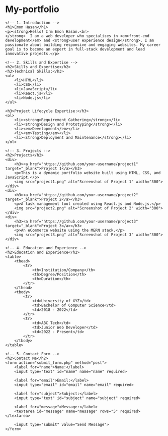 # My-portfolio
<!DOCTYPE html>
<html lang="en">
<head>
    <meta charset="UTF-8">
    <meta name="viewport" content="width=device-width, initial-scale=1.0">
    <title>Emon Hasan - Portfolio</title>
</head>
<body>

    <!-- 1. Introduction -->
    <h1>Emon Hasan</h1>
    <p><strong>Hello! I'm Emon Hasan.<br>
    </strong>  I am a web developer who specializes in <em>front-end development</em> and <strong>user experience design</strong>. I am passionate about building responsive and engaging websites. My career goal is to become an expert in full-stack development and lead innovative projects.</p>

    <!-- 2. Skills and Expertise -->
    <h2>Skills and Expertise</h2>
    <h3>Technical Skills:</h3>
    <ul>
        <li>HTML</li>
        <li>CSS</li>
        <li>JavaScript</li>
        <li>React.js</li>
        <li>Node.js</li>
    </ul>

    <h3>Project Lifecycle Expertise:</h3>
    <ol>
        <li><strong>Requirement Gathering</strong></li>
        <li><strong>Design and Prototyping</strong></li>
        <li><em>Development</em></li>
        <li><em>Testing</em></li>
        <li><strong>Deployment and Maintenance</strong></li>
    </ol>

    <!-- 3. Projects -->
    <h2>Projects</h2>
    <div>
        <h3><a href="https://github.com/your-username/project1" target="_blank">Project 1</a></h3>
        <p>This is a dynamic portfolio website built using HTML, CSS, and JavaScript.</p>
        <img src="project1.png" alt="Screenshot of Project 1" width="300">
    </div>
    <div>
        <h3><a href="https://github.com/your-username/project2" target="_blank">Project 2</a></h3>
        <p>A task management tool created using React.js and Node.js.</p>
        <img src="project2.png" alt="Screenshot of Project 2" width="300">
    </div>
    <div>
        <h3><a href="https://github.com/your-username/project3" target="_blank">Project 3</a></h3>
        <p>An eCommerce website using the MERN stack.</p>
        <img src="project3.png" alt="Screenshot of Project 3" width="300">
    </div>

    <!-- 4. Education and Experience -->
    <h2>Education and Experience</h2>
    <table>
        <thead>
            <tr>
                <th>Institution/Company</th>
                <th>Degree/Position</th>
                <th>Duration</th>
            </tr>
        </thead>
        <tbody>
            <tr>
                <td>University of XYZ</td>
                <td>Bachelor of Computer Science</td>
                <td>2018 - 2022</td>
            </tr>
            <tr>
                <td>ABC Tech</td>
                <td>Junior Web Developer</td>
                <td>2022 - Present</td>
            </tr>
        </tbody>
    </table>

    <!-- 5. Contact Form -->
    <h2>Contact Me</h2>
    <form action="submit_form.php" method="post">
        <label for="name">Name:</label>
        <input type="text" id="name" name="name" required>

        <label for="email">Email:</label>
        <input type="email" id="email" name="email" required>

        <label for="subject">Subject:</label>
        <input type="text" id="subject" name="subject" required>

        <label for="message">Message:</label>
        <textarea id="message" name="message" rows="5" required></textarea>

        <input type="submit" value="Send Message">
    </form>

</body>
</html>
